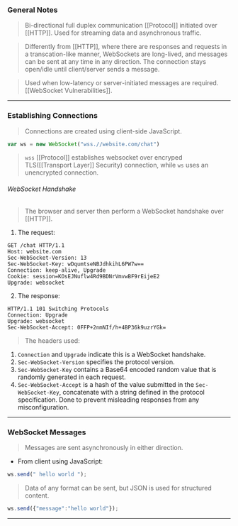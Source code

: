 ### General Notes

> Bi-directional full duplex communication [[Protocol]] initiated over [[HTTP]].
> Used for streaming data and asynchronous traffic.

> Differently from [[HTTP]], where there are responses and requests in a transcation-like manner, WebSockets are long-lived, and messages can be sent at any time in any direction.
> The connection stays open/idle until client/server sends a message.

> Used when low-latency or server-initiated messages are required.
> [[WebSocket Vulnerabilities]].

---
### Establishing Connections

> Connections are created using client-side JavaScript.
```javascript
var ws = new WebSocket("wss.//website.com/chat")
```
> `wss` [[Protocol]] establishes websocket over encryped TLS([[Transport Layer]] Security) connection, while `ws` uses an unencrypted connection.

###### WebSocket Handshake
> The browser and server then perform a WebSocket handshake over [[HTTP]].

1. The request: 
```
GET /chat HTTP/1.1 
Host: website.com 
Sec-WebSocket-Version: 13 
Sec-WebSocket-Key: wDqumtseNBJdhkihL6PW7w== 
Connection: keep-alive, Upgrade 
Cookie: session=KOsEJNuflw4Rd9BDNrVmvwBF9rEijeE2 
Upgrade: websocket
```

2. The response:
```
HTTP/1.1 101 Switching Protocols 
Connection: Upgrade 
Upgrade: websocket 
Sec-WebSocket-Accept: 0FFP+2nmNIf/h+4BP36k9uzrYGk=
```

> The headers used:
1. `Connection` and `Upgrade` indicate this is a WebSocket handshake.
2. `Sec-WebSocket-Version` specifies the protocol version.
3. `Sec-WebSocket-Key` contains a Base64 encoded random value that is randomly generated in each request.
4. `Sec-WebSocket-Accept` is a hash of the value submitted in the `Sec-WebSocket-Key`, concatenate with a string defined in the protocol specification. Done to prevent misleading responses from any misconfiguration.

---

### WebSocket Messages

> Messages are sent asynchronously in either direction.

* From client using JavaScript: 
``` javascript
ws.send(" hello world ");
```

> Data of any format can be sent, but JSON is used for structured content.

```JavaScript
ws.send({"message":"hello world"});
```

---

